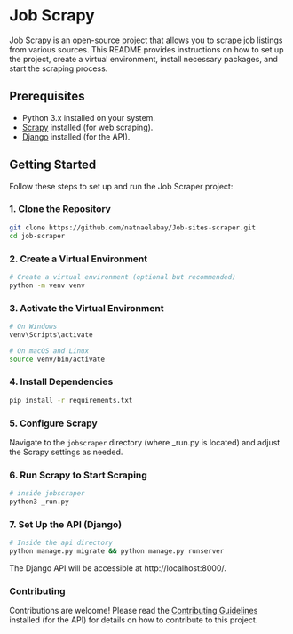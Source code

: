 # Job Scrapy

Job Scrapy is an open-source project that allows you to scrape job listings from various sources. This README provides instructions on how to set up the project, create a virtual environment, install necessary packages, and start the scraping process.

## Prerequisites

- Python 3.x installed on your system.
- [Scrapy](https://scrapy.org/) installed (for web scraping).
- [Django](https://www.djangoproject.com/) installed (for the API).

## Getting Started

Follow these steps to set up and run the Job Scraper project:

### 1. Clone the Repository

```bash
git clone https://github.com/natnaelabay/Job-sites-scraper.git
cd job-scraper
```

### 2. Create a Virtual Environment
```bash
# Create a virtual environment (optional but recommended)
python -m venv venv
```
### 3. Activate the Virtual Environment
```bash
# On Windows
venv\Scripts\activate

# On macOS and Linux
source venv/bin/activate
```

### 4. Install Dependencies
```bash
pip install -r requirements.txt
```
### 5. Configure Scrapy
Navigate to the `jobscraper` directory (where _run.py is located) and adjust the Scrapy settings as needed.

### 6. Run Scrapy to Start Scraping

```bash
# inside jobscraper
python3 _run.py
```

### 7. Set Up the API (Django)
```bash
# Inside the api directory
python manage.py migrate && python manage.py runserver
```
The Django API will be accessible at http://localhost:8000/.


### Contributing
Contributions are welcome! Please read the [Contributing Guidelines](https://gist.github.com/briandk/3d2e8b3ec8daf5a27a62) installed (for the API) for details on how to contribute to this project.